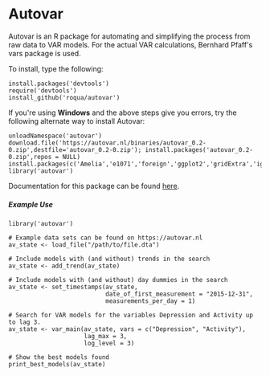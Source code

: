 Autovar
=======

Autovar is an R package for automating and simplifying the process from raw data to VAR models. For the actual VAR calculations, Bernhard Pfaff's vars package is used.

To install, type the following:

    install.packages('devtools')
    require('devtools')
    install_github('roqua/autovar')

If you're using **Windows** and the above steps give you errors, try the following alternate way to install Autovar:

    unloadNamespace('autovar')
    download.file('https://autovar.nl/binaries/autovar_0.2-0.zip',destfile='autovar_0.2-0.zip'); install.packages('autovar_0.2-0.zip',repos = NULL)
    install.packages(c('Amelia','e1071','foreign','ggplot2','gridExtra','igraph','jsonlite','knitr','markdown','norm','parallel','psych','RcppArmadillo','reshape2','stringi','stringr','TimeProjection','urca','vars'))
    library('autovar')

Documentation for this package can be found [here](http://autovar.nl/docs).

##### Example Use

    library('autovar')
    
    # Example data sets can be found on https://autovar.nl
    av_state <- load_file("/path/to/file.dta")
    
    # Include models with (and without) trends in the search
    av_state <- add_trend(av_state)
    
    # Include models with (and without) day dummies in the search
    av_state <- set_timestamps(av_state,          
                               date_of_first_measurement = "2015-12-31",
                               measurements_per_day = 1)
                               
    # Search for VAR models for the variables Depression and Activity up to lag 3.
    av_state <- var_main(av_state, vars = c("Depression", "Activity"),
                         lag_max = 3,
                         log_level = 3)
    
    # Show the best models found
    print_best_models(av_state)
